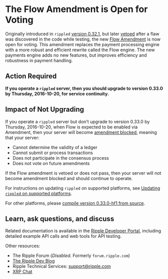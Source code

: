 # The Flow Amendment is Open for Voting

Originally introduced in `rippled` [version 0.32.1](https://developers.ripple.com/blog/2016/rippled-0.32.1.html), but later [vetoed](https://developers.ripple.com/blog/2016/flowv2-vetoed.html) after a flaw was discovered in the code while testing, the new [Flow Amendment](https://ripple.com/build/amendments/#flow) is now open for voting. This amendment replaces the payment processing engine with a more robust and efficient rewrite called the Flow engine. The new payments engine adds no new features, but improves efficiency and robustness in payment handling.


## Action Required

**If you operate a `rippled` server, then you should upgrade to version 0.33.0 by Thursday, 2016-10-20, for service continuity.**

## Impact of Not Upgrading

If you operate a `rippled` server but don’t upgrade to version 0.33.0 by Thursday, 2016-10-20, when Flow is expected to be enabled via Amendment, then your server will become [amendment blocked](https://ripple.com/build/amendments/#amendment-blocked), meaning that your server:

* Cannot determine the validity of a ledger
* Cannot submit or process transactions
* Does not participate in the consensus process
* Does not vote on future amendments

If the Flow amendment is vetoed or does not pass, then your server will not become amendment blocked and should continue to operate.

For instructions on updating `rippled` on supported platforms, see [Updating `rippled` on supported platforms](https://ripple.com/build/rippled-setup/#updating-rippled).

For other platforms, please [compile version 0.33.0-hf1 from source](https://github.com/ripple/rippled/tree/master/Builds).

## Learn, ask questions, and discuss
Related documentation is available in the [Ripple Developer Portal](https://ripple.com/build/), including detailed example API calls and web tools for API testing.

Other resources:

* The Ripple Forum (_Disabled._ Formerly `forum.ripple.com`)
* [The Ripple Dev Blog](https://developers.ripple.com/blog/)
* Ripple Technical Services: support@ripple.com
* [XRP Chat](http://www.xrpchat.com/)